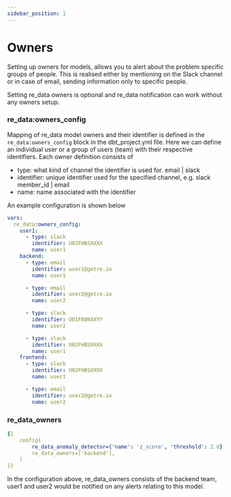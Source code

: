 ```yaml
---
sidebar_position: 1
---
```


# Owners

Setting up owners for models, allows you to alert about the problem specific groups of people. This is realised either by mentioning on the Slack channel or in case of email, sending information only to specific people.

Setting re_data owners is optional and re_data notification can work without any owners setup.

### re_data:owners_config

Mapping of re_data model owners and their identifier is defined in the `re_data:owners_config` block in the dbt_project.yml file.
Here we can define an individual user or a group of users (team) with their respective identifiers. 
Each owner definition consists of 
- type: what kind of channel the identifier is used for. email | slack
- identifier: unique identifier used for the specified channel, e.g. slack member_id | email
- name: name associated with the identifier

An example configuration is shown below


```yaml title="dbt_project.yml"
vars:
  re_data:owners_config:
    user1:
      - type: slack
        identifier: U02FHBSXXXX
        name: user1
    backend:
      - type: email
        identifier: user1@getre.io
        name: user1

      - type: email
        identifier: user2@getre.io
        name: user2

      - type: slack
        identifier: U01F80NXXYY
        name: user2

      - type: slack
        identifier: U02FHBSXXXX
        name: user1
    frontend:
      - type: slack
        identifier: U02FHBSXXXX
        name: user1

      - type: email
        identifier: user2@getre.io
        name: user2
```

### re_data_owners

```yaml title="models/orders.sql"
{{
    config(
        re_data_anomaly_detector={'name': 'z_score', 'threshold': 2.0},
        re_data_owners=['backend'],
    )
}}
```

In the configuration above, re_data_owners consists of the backend team, user1 and user2 would be notified on any alerts relating to this model.